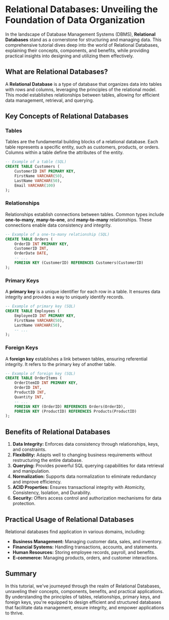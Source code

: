 # Relational Databases: Unveiling the Foundation of Data Organization

In the landscape of Database Management Systems (DBMS), **Relational Databases** stand as a cornerstone for structuring and managing data. This comprehensive tutorial dives deep into the world of Relational Databases, explaining their concepts, components, and benefits, while providing practical insights into designing and utilizing them effectively.

## What are Relational Databases?

A **Relational Database** is a type of database that organizes data into tables with rows and columns, leveraging the principles of the relational model. This model establishes relationships between tables, allowing for efficient data management, retrieval, and querying.

## Key Concepts of Relational Databases

### Tables

Tables are the fundamental building blocks of a relational database. Each table represents a specific entity, such as customers, products, or orders. Columns within a table define the attributes of the entity.

```sql
-- Example of a table (SQL)
CREATE TABLE Customers (
    CustomerID INT PRIMARY KEY,
    FirstName VARCHAR(50),
    LastName VARCHAR(50),
    Email VARCHAR(100)
);
```

### Relationships

Relationships establish connections between tables. Common types include **one-to-many**, **many-to-one**, and **many-to-many** relationships. These connections enable data consistency and integrity.

```sql
-- Example of a one-to-many relationship (SQL)
CREATE TABLE Orders (
    OrderID INT PRIMARY KEY,
    CustomerID INT,
    OrderDate DATE,
    -- ...
    FOREIGN KEY (CustomerID) REFERENCES Customers(CustomerID)
);
```

### Primary Keys

A **primary key** is a unique identifier for each row in a table. It ensures data integrity and provides a way to uniquely identify records.

```sql
-- Example of primary key (SQL)
CREATE TABLE Employees (
    EmployeeID INT PRIMARY KEY,
    FirstName VARCHAR(50),
    LastName VARCHAR(50),
    -- ...
);
```

### Foreign Keys

A **foreign key** establishes a link between tables, ensuring referential integrity. It refers to the primary key of another table.

```sql
-- Example of foreign key (SQL)
CREATE TABLE OrderItems (
    OrderItemID INT PRIMARY KEY,
    OrderID INT,
    ProductID INT,
    Quantity INT,
    -- ...
    FOREIGN KEY (OrderID) REFERENCES Orders(OrderID),
    FOREIGN KEY (ProductID) REFERENCES Products(ProductID)
);
```

## Benefits of Relational Databases

1. **Data Integrity:** Enforces data consistency through relationships, keys, and constraints.
2. **Flexibility:** Adapts well to changing business requirements without restructuring the entire database.
3. **Querying:** Provides powerful SQL querying capabilities for data retrieval and manipulation.
4. **Normalization:** Supports data normalization to eliminate redundancy and improve efficiency.
5. **ACID Properties:** Ensures transactional integrity with Atomicity, Consistency, Isolation, and Durability.
6. **Security:** Offers access control and authorization mechanisms for data protection.

## Practical Usage of Relational Databases

Relational databases find application in various domains, including:

- **Business Management:** Managing customer data, sales, and inventory.
- **Financial Systems:** Handling transactions, accounts, and statements.
- **Human Resources:** Storing employee records, payroll, and benefits.
- **E-commerce:** Managing products, orders, and customer interactions.

## Summary

In this tutorial, we've journeyed through the realm of Relational Databases, unraveling their concepts, components, benefits, and practical applications. By understanding the principles of tables, relationships, primary keys, and foreign keys, you're equipped to design efficient and structured databases that facilitate data management, ensure integrity, and empower applications to thrive.
